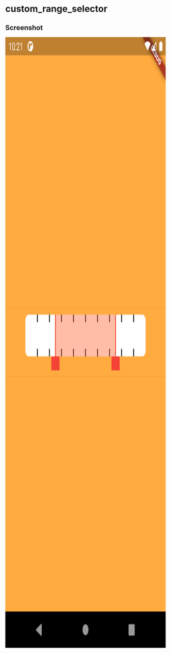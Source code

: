 # custom_range_selector

## Screenshot
<img src="Screenshot_20201121_102109.png" height="1920" width="1080"/>
